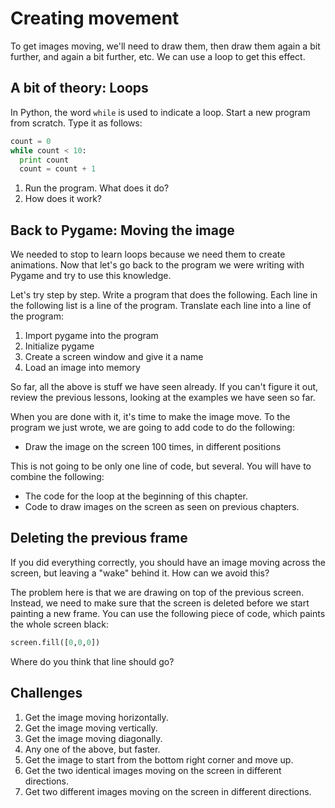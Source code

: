 # Creating movement

To get images moving, we'll need to draw them, then draw them again a bit further, and again a bit further, etc. We can use a loop to get this effect.

## A bit of theory: Loops

In Python, the word `while` is used to indicate a loop. Start a new program from scratch. Type it as follows:

```python
count = 0
while count < 10:
  print count
  count = count + 1
```

1. Run the program. What does it do?
2. How does it work?

## Back to Pygame: Moving the image

We needed to stop to learn loops because we need them to create animations. Now that let's go back to the program we were writing with Pygame and try to use this knowledge.

Let's try step by step. Write a program that does the following. Each line in the following list is a line of the program. Translate each line into a line of the program:

1. Import pygame into the program
2. Initialize pygame
3. Create a screen window and give it a name
4. Load an image into memory

So far, all the above is stuff we have seen already. If you can't figure it out, review the previous lessons, looking at the examples we have seen so far.

When you are done with it, it's time to make the image move. To the program we just wrote, we are going to add code to do the following:

* Draw the image on the screen 100 times, in different positions

This is not going to be only one line of code, but several. You will have to combine the following:

* The code for the loop at the beginning of this chapter.
* Code to draw images on the screen as seen on previous chapters.

## Deleting the previous frame

If you did everything correctly, you should have an image moving across the screen, but leaving a "wake" behind it. How can we avoid this?

The problem here is that we are drawing on top of the previous screen. Instead, we need to make sure that the screen is deleted before we start painting a new frame. You can use the following piece of code, which paints the whole screen black:

```python
screen.fill([0,0,0])
```

Where do you think that line should go?

## Challenges

1. Get the image moving horizontally.
2. Get the image moving vertically.
3. Get the image moving diagonally.
4. Any one of the above, but faster.
5. Get the image to start from the bottom right corner and move up.
6. Get the two identical images moving on the screen in different directions.
7. Get two different images moving on the screen in different directions.